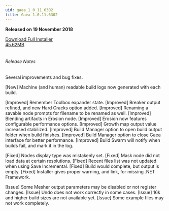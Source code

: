 ```yaml
---
uid: gaea_1_0_11_6302
title: Gaea 1.0.11.6302
---
```



**Released on 19 November 2018**

<div class="btn-group" role="group">
<a href="http://viridian.quadspinner.com/gaea/Gaea-EAP-1.0.11.6302.msi" class="btn btn-dark">Download Full Installer<br />45.62MB</a>
</div></div></div>
<br><h6 class="ml-2">Release Notes</h6>
<div class="card">
<div class="card-body release-note">

Several improvements and bug fixes.

[New] Machine (and human) readable build logs now generated with each build.

[Improved] Remember Toolbox expander state.
[Improved] Breaker output refined, and new Hard Cracks option added.
[Improved] Renaming a savable node prompts for filename to be renamed as well.
[Improved] Blending artifacts in Erosion node.
[Improved] Erosion now features configurable performance options.
[Improved] Growth map output value increased stabilized.
[Improved] Build Manager option to open build output folder when build finishes.
[Improved] Build Manager option to close Gaea interface for better performance.
[Improved] Build Swarm will notify when builds fail, and mark it in the log.

[Fixed] Nodes display type was mistakenly set.
[Fixed] Mask node did not load data at certain resolutions.
[Fixed] Recent files list was not updated when using Save Incremental.
[Fixed] Build would complete, but output is empty.
[Fixed] Installer gives proper warning, and link, for missing .NET Framework.

[Issue] Some Mesher output parameters may be disabled or not register changes.
[Issue] Undo does not work correctly in some cases.
[Issue] 16k and higher build sizes are not available yet.
[Issue] Some example files may not work completely.



